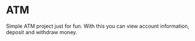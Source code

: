 # ATM

Simple ATM project just for fun. With this you can view account information, deposit and withdraw money.
